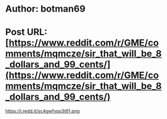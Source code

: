 # Author: botman69
# Post URL: [https://www.reddit.com/r/GME/comments/mqmcze/sir_that_will_be_8_dollars_and_99_cents/](https://www.reddit.com/r/GME/comments/mqmcze/sir_that_will_be_8_dollars_and_99_cents/)


https://i.redd.it/sc4gwfvqo3t61.png